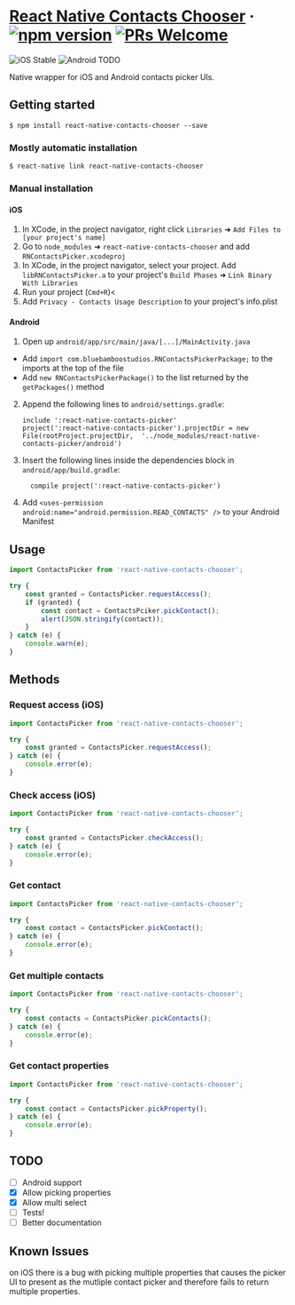 
# [React Native Contacts Chooser](https://github.com/BlueBambooStudios/react-native-contacts-chooser) &middot; [![npm version](https://badge.fury.io/js/react-native-contacts-chooser.svg)](https://badge.fury.io/js/react-native-contacts-chooser) [![PRs Welcome](https://img.shields.io/badge/PRs-welcome-brightgreen.svg)](https://github.com/BlueBambooStudios/react-native-contacts-chooser/pulls)
![iOS Stable](https://img.shields.io/badge/iOS-stable-brightgreen.svg) ![Android TODO](https://img.shields.io/badge/android-todo-red.svg)

Native wrapper for iOS and Android contacts picker UIs.

## Getting started

`$ npm install react-native-contacts-chooser --save`

### Mostly automatic installation

`$ react-native link react-native-contacts-chooser`

### Manual installation

#### iOS

1. In XCode, in the project navigator, right click `Libraries` ➜ `Add Files to [your project's name]`
2. Go to `node_modules` ➜ `react-native-contacts-chooser` and add `RNContactsPicker.xcodeproj`
3. In XCode, in the project navigator, select your project. Add `libRNContactsPicker.a` to your project's `Build Phases` ➜ `Link Binary With Libraries`
4. Run your project (`Cmd+R`)<
5. Add ```Privacy - Contacts Usage Description``` to your project's info.plist

#### Android

1. Open up `android/app/src/main/java/[...]/MainActivity.java`
  - Add `import com.bluebamboostudios.RNContactsPickerPackage;` to the imports at the top of the file
  - Add `new RNContactsPickerPackage()` to the list returned by the `getPackages()` method
2. Append the following lines to `android/settings.gradle`:
  	```
  	include ':react-native-contacts-picker'
  	project(':react-native-contacts-picker').projectDir = new File(rootProject.projectDir, 	'../node_modules/react-native-contacts-picker/android')
  	```
3. Insert the following lines inside the dependencies block in `android/app/build.gradle`:
  	```
      compile project(':react-native-contacts-picker')
  	```
4. Add ```<uses-permission android:name="android.permission.READ_CONTACTS" />``` to your Android Manifest

## Usage
```javascript
import ContactsPicker from 'react-native-contacts-chooser';

try {
	const granted = ContactsPicker.requestAccess();
	if (granted) {
		const contact = ContactsPciker.pickContact();
		alert(JSON.stringify(contact));
	}
} catch (e) {
	console.warn(e);
}
```

## Methods

### Request access (iOS)
```javascript
import ContactsPicker from 'react-native-contacts-chooser';

try {
	const granted = ContactsPicker.requestAccess();
} catch (e) {
	console.error(e);
}
```

### Check access (iOS)
```javascript
import ContactsPicker from 'react-native-contacts-chooser';

try {
	const granted = ContactsPicker.checkAccess();
} catch (e) {
	console.error(e);
}
```

### Get contact
```javascript
import ContactsPicker from 'react-native-contacts-chooser';

try {
	const contact = ContactsPicker.pickContact();
} catch (e) {
	console.error(e);
}
```

### Get multiple contacts
```javascript
import ContactsPicker from 'react-native-contacts-chooser';

try {
	const contacts = ContactsPicker.pickContacts();
} catch (e) {
	console.error(e);
}
```

### Get contact properties
```javascript
import ContactsPicker from 'react-native-contacts-chooser';

try {
	const contact = ContactsPicker.pickProperty();
} catch (e) {
	console.error(e);
}
```
  
## TODO

- [ ] Android support
- [x] Allow picking properties
- [x] Allow multi select
- [ ] Tests!
- [ ] Better documentation

## Known Issues

on iOS there is a bug with picking multiple properties that causes the picker UI to present as the mutliple contact picker and therefore fails to return multiple properties.